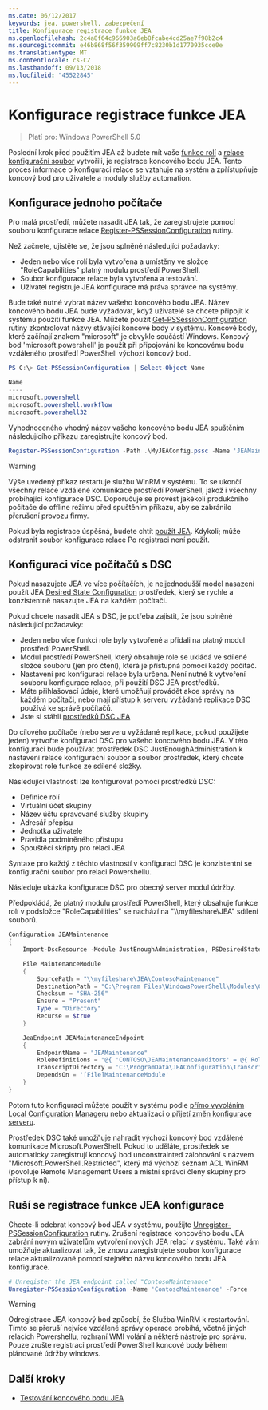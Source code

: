 ```yaml
---
ms.date: 06/12/2017
keywords: jea, powershell, zabezpečení
title: Konfigurace registrace funkce JEA
ms.openlocfilehash: 2c4a8f64c966903a6eb8fcabe4cd25ae7f98b2c4
ms.sourcegitcommit: e46b868f56f359909ff7c8230b1d1770935cce0e
ms.translationtype: MT
ms.contentlocale: cs-CZ
ms.lasthandoff: 09/13/2018
ms.locfileid: "45522845"
---
```

# <a name="registering-jea-configurations"></a>Konfigurace registrace funkce JEA

> Platí pro: Windows PowerShell 5.0

Poslední krok před použitím JEA až budete mít vaše [funkce rolí](role-capabilities.md) a [relace konfigurační soubor](session-configurations.md) vytvořili, je registrace koncového bodu JEA.
Tento proces informace o konfiguraci relace se vztahuje na systém a zpřístupňuje koncový bod pro uživatele a moduly služby automation.

## <a name="single-machine-configuration"></a>Konfigurace jednoho počítače

Pro malá prostředí, můžete nasadit JEA tak, že zaregistrujete pomocí souboru konfigurace relace [Register-PSSessionConfiguration](https://msdn.microsoft.com/powershell/reference/5.1/microsoft.powershell.core/register-pssessionconfiguration) rutiny.

Než začnete, ujistěte se, že jsou splněné následující požadavky:
- Jeden nebo více rolí byla vytvořena a umístěny ve složce "RoleCapabilities" platný modulu prostředí PowerShell.
- Soubor konfigurace relace byla vytvořena a testování.
- Uživatel registruje JEA konfigurace má práva správce na systémy.

Bude také nutné vybrat název vašeho koncového bodu JEA.
Název koncového bodu JEA bude vyžadovat, když uživatelé se chcete připojit k systému použití funkce JEA.
Můžete použít [Get-PSSessionConfiguration](https://msdn.microsoft.com/powershell/reference/5.1/microsoft.powershell.core/get-pssessionconfiguration) rutiny zkontrolovat názvy stávající koncové body v systému.
Koncové body, které začínají znakem "microsoft" je obvykle součástí Windows.
Koncový bod 'microsoft.powershell' je použit při připojování ke koncovému bodu vzdáleného prostředí PowerShell výchozí koncový bod.

```powershell
PS C:\> Get-PSSessionConfiguration | Select-Object Name

Name
----
microsoft.powershell
microsoft.powershell.workflow
microsoft.powershell32
```

Vyhodnoceného vhodný název vašeho koncového bodu JEA spuštěním následujícího příkazu zaregistrujte koncový bod.

```powershell
Register-PSSessionConfiguration -Path .\MyJEAConfig.pssc -Name 'JEAMaintenance' -Force
```

> [!WARNING]
> Výše uvedený příkaz restartuje službu WinRM v systému.
> To se ukončí všechny relace vzdálené komunikace prostředí PowerShell, jakož i všechny probíhající konfigurace DSC.
> Doporučuje se provést jakékoli produkčního počítače do offline režimu před spuštěním příkazu, aby se zabránilo přerušení provozu firmy.

Pokud byla registrace úspěšná, budete chtít [použít JEA](using-jea.md).
Kdykoli; může odstranit soubor konfigurace relace Po registraci není použit.

## <a name="multi-machine-configuration-with-dsc"></a>Konfiguraci více počítačů s DSC

Pokud nasazujete JEA ve více počítačích, je nejjednodušší model nasazení použít JEA [Desired State Configuration](https://msdn.microsoft.com/powershell/dsc/overview) prostředek, který se rychle a konzistentně nasazujte JEA na každém počítači.

Pokud chcete nasadit JEA s DSC, je potřeba zajistit, že jsou splněné následující požadavky:
- Jeden nebo více funkcí role byly vytvořené a přidali na platný modul prostředí PowerShell.
- Modul prostředí PowerShell, který obsahuje role se ukládá ve sdílené složce souboru (jen pro čtení), která je přístupná pomocí každý počítač.
- Nastavení pro konfiguraci relace byla určena. Není nutné k vytvoření souboru konfigurace relace, při použití DSC JEA prostředků.
- Máte přihlašovací údaje, které umožňují provádět akce správy na každém počítači, nebo mají přístup k serveru vyžádané replikace DSC používá ke správě počítačů.
- Jste si stáhli [prostředků DSC JEA](https://github.com/PowerShell/JEA/tree/master/DSC%20Resource)

Do cílového počítače (nebo serveru vyžádané replikace, pokud použijete jeden) vytvořte konfiguraci DSC pro vašeho koncového bodu JEA.
V této konfiguraci bude používat prostředek DSC JustEnoughAdministration k nastavení relace konfigurační soubor a soubor prostředek, který chcete zkopírovat role funkce ze sdílené složky.

Následující vlastnosti lze konfigurovat pomocí prostředků DSC:
- Definice rolí
- Virtuální účet skupiny
- Název účtu spravované služby skupiny
- Adresář přepisu
- Jednotka uživatele
- Pravidla podmíněného přístupu
- Spouštěcí skripty pro relaci JEA

Syntaxe pro každý z těchto vlastností v konfiguraci DSC je konzistentní se konfigurační soubor pro relaci Powershellu.

Následuje ukázka konfigurace DSC pro obecný server modul údržby.

Předpokládá, že platný modulu prostředí PowerShell, který obsahuje funkce rolí v podsložce "RoleCapabilities" se nachází na "\\\\myfileshare\\JEA" sdílení souborů.


```powershell
Configuration JEAMaintenance
{
    Import-DscResource -Module JustEnoughAdministration, PSDesiredStateConfiguration

    File MaintenanceModule
    {
        SourcePath = "\\myfileshare\JEA\ContosoMaintenance"
        DestinationPath = "C:\Program Files\WindowsPowerShell\Modules\ContosoMaintenance"
        Checksum = "SHA-256"
        Ensure = "Present"
        Type = "Directory"
        Recurse = $true
    }

    JeaEndpoint JEAMaintenanceEndpoint
    {
        EndpointName = "JEAMaintenance"
        RoleDefinitions = "@{ 'CONTOSO\JEAMaintenanceAuditors' = @{ RoleCapabilities = 'GeneralServerMaintenance-Audit' }; 'CONTOSO\JEAMaintenanceAdmins' = @{ RoleCapabilities = 'GeneralServerMaintenance-Audit', 'GeneralServerMaintenance-Admin' } }"
        TranscriptDirectory = 'C:\ProgramData\JEAConfiguration\Transcripts'
        DependsOn = '[File]MaintenanceModule'
    }
}
```

Potom tuto konfiguraci můžete použít v systému podle [přímo vyvoláním Local Configuration Manageru](https://msdn.microsoft.com/powershell/dsc/metaconfig) nebo aktualizaci [o přijetí změn konfigurace serveru](https://msdn.microsoft.com/powershell/dsc/pullserver).

Prostředek DSC také umožňuje nahradit výchozí koncový bod vzdálené komunikace Microsoft.PowerShell.
Pokud to uděláte, prostředek se automaticky zaregistrují koncový bod unconstrainted zálohování s názvem "Microsoft.PowerShell.Restricted", který má výchozí seznam ACL WinRM (povoluje Remote Management Users a místní správci členy skupiny pro přístup k ní).

## <a name="unregistering-jea-configurations"></a>Ruší se registrace funkce JEA konfigurace

Chcete-li odebrat koncový bod JEA v systému, použijte [Unregister-PSSessionConfiguration](https://msdn.microsoft.com/powershell/reference/5.1/microsoft.powershell.core/Unregister-PSSessionConfiguration) rutiny.
Zrušení registrace koncového bodu JEA zabrání novým uživatelům vytvoření nových JEA relací v systému.
Také vám umožňuje aktualizovat tak, že znovu zaregistrujete soubor konfigurace relace aktualizované pomocí stejného názvu koncového bodu JEA konfigurace.

```powershell
# Unregister the JEA endpoint called "ContosoMaintenance"
Unregister-PSSessionConfiguration -Name 'ContosoMaintenance' -Force
```

> [!WARNING]
> Odregistrace JEA koncový bod způsobí, že Služba WinRM k restartování.
> Tímto se přeruší nejvíce vzdálené správy operace probíhá, včetně jiných relacích Powershellu, rozhraní WMI volání a některé nástroje pro správu.
> Pouze zrušte registraci prostředí PowerShell koncové body během plánované údržby windows.

## <a name="next-steps"></a>Další kroky

- [Testování koncového bodu JEA](using-jea.md)
